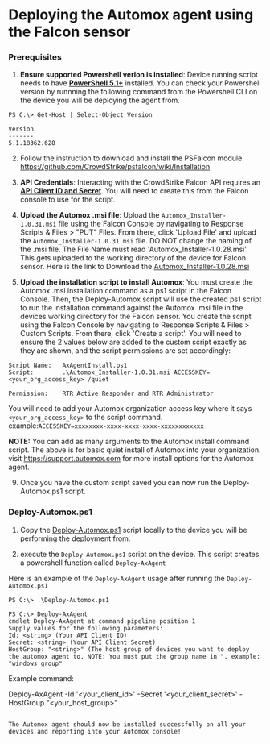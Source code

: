 # Deploying the Automox agent using the Falcon sensor

### Prerequisites
1.  **Ensure supported Powershell verion is installed**: Device running script needs to have **[PowerShell 5.1+](https://github.com/PowerShell/PowerShell#get-powershell)** installed. You can check your Powershell version by runnning the following command from the Powershell CLI on the device you will be deploying the agent from.

```
PS C:\> Get-Host | Select-Object Version

Version      
-------      
5.1.18362.628
```

2. Follow the instruction to download and install the PSFalcon module. https://github.com/CrowdStrike/psfalcon/wiki/Installation



3. **API Credentials**: Interacting with the CrowdStrike Falcon API requires an **[API Client ID and Secret](https://falcon.crowdstrike.com/support/api-clients-and-keys)**. You will need to create this from the Falcon console to use for the script. 
    

7. **Upload the Automox .msi file**: Upload the ```Automox_Installer-1.0.31.msi``` file using the Falcon Console by navigating to Response Scripts & Files > "PUT" Files. From there, click 'Upload File' and upload the  ```Automox_Installer-1.0.31.msi``` file. DO NOT change the naming of the .msi file. The File Name must read 'Automox_Installer-1.0.28.msi'. This gets uploaded to the working directory of the device for Falcon sensor.  Here is the link to Download the [Automox_Installer-1.0.28.msi](https://console.automox.com/Automox_Installer-1.0.31.msi)

8.  **Upload the installation script to install Automox**: You must create the Automox .msi installation command as a ps1 script in the Falcon Console. Then, the Deploy-Automox script will use the created ps1 script to run the installation command against the Automox .msi file in the devices working directory for the Falcon sensor. You create the script using the Falcon Console by navigating to Response Scripts & Files > Custom Scripts. From there, click 'Create a script'. You will need to ensure the 2 values below are added to the custom script exactly as they are shown, and the script permissions are set accordingly:
```
Script Name:   AxAgentInstall.ps1
Script:        .\Automox_Installer-1.0.31.msi ACCESSKEY=<your_org_access_key> /quiet

Permission:    RTR Active Responder and RTR Administrator
````
 You will need to add your Automox organization access key where it says ```<your_org_access_key>``` to the script command. 
 example:```ACCESSKEY=xxxxxxxx-xxxx-xxxx-xxxx-xxxxxxxxxxxx```

**NOTE:** You can add as many arguments to the Automox install command script. The above is for basic quiet install of Automox into your organization. visit https://support.automox.com for more install options for the Automox agent.

9. Once you have the custom script saved you can now run the Deploy-Automox.ps1 script.


### Deploy-Automox.ps1 

1. Copy the [Deploy-Automox.ps1](https://github.com/shakeybonesz/crowdstrike/blob/master/Deploy-Automox.ps1) script locally to the device you will be performing the deployment from. 

2. execute the ```Deploy-Automox.ps1``` script on the device. This script creates a powershell function called ```Deploy-AxAgent```

Here is an example of the ```Deploy-AxAgent``` usage after running the ```Deploy-Automox.ps1```

```
PS C:\> .\Deploy-Automox.ps1

PS C:\> Deploy-AxAgent
cmdlet Deploy-AxAgent at command pipeline position 1
Supply values for the following parameters:
Id: <string> (Your API Client ID)
Secret: <string> (Your API Client Secret) 
HostGroup: "<string>" (The host group of devices you want to deploy the automox agent to. NOTE: You must put the group name in ". example: "windows group"
```


Example command:

Deploy-AxAgent -Id '<your_client_id>' -Secret '<your_client_secret>' -HostGroup "<your_host_group>" 


```

The Automox agent should now be installed successfully on all your devices and reporting into your Automox console!


